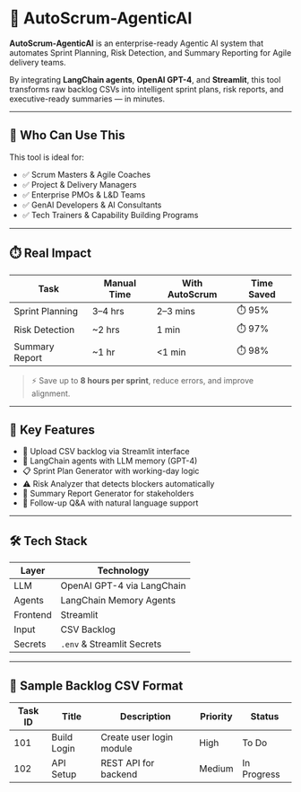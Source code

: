 # 🤖 AutoScrum-AgenticAI

**AutoScrum-AgenticAI** is an enterprise-ready Agentic AI system that automates Sprint Planning, Risk Detection, and Summary Reporting for Agile delivery teams.

By integrating **LangChain agents**, **OpenAI GPT-4**, and **Streamlit**, this tool transforms raw backlog CSVs into intelligent sprint plans, risk reports, and executive-ready summaries — in minutes.

---

## 👥 Who Can Use This

This tool is ideal for:

- ✅ Scrum Masters & Agile Coaches
- ✅ Project & Delivery Managers
- ✅ Enterprise PMOs & L&D Teams
- ✅ GenAI Developers & AI Consultants
- ✅ Tech Trainers & Capability Building Programs

---

## ⏱️ Real Impact

| Task                          | Manual Time | With AutoScrum | Time Saved |
|------------------------------|-------------|----------------|------------|
| Sprint Planning              | 3–4 hrs     | 2–3 mins       | ⏱️ 95%     |
| Risk Detection               | ~2 hrs      | 1 min          | ⏱️ 97%     |
| Summary Report               | ~1 hr       | <1 min         | ⏱️ 98%     |

> ⚡ Save up to **8 hours per sprint**, reduce errors, and improve alignment.

---

## 🚀 Key Features

- 📂 Upload CSV backlog via Streamlit interface
- 🧠 LangChain agents with LLM memory (GPT-4)
- 📋 Sprint Plan Generator with working-day logic
- ⚠️ Risk Analyzer that detects blockers automatically
- 🧾 Summary Report Generator for stakeholders
- 💬 Follow-up Q&A with natural language support

---

## 🛠️ Tech Stack

| Layer       | Technology            |
|-------------|------------------------|
| LLM         | OpenAI GPT-4 via LangChain |
| Agents      | LangChain Memory Agents |
| Frontend    | Streamlit              |
| Input       | CSV Backlog            |
| Secrets     | `.env` & Streamlit Secrets |

---

## 🧪 Sample Backlog CSV Format

| Task ID | Title        | Description               | Priority | Status     |
|---------|--------------|----------------------------|----------|------------|
| 101     | Build Login  | Create user login module   | High     | To Do      |
| 102     | API Setup    | REST API for backend       | Medium   | In Progress|

